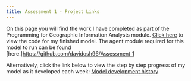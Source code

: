 ```yaml
---
title: Assessment 1 - Project Links
---
```



On this page you will find the work I have completed as part of the Programming for Geographic Information Analysts module. 
[Click here](https://github.com/davidosh96/Assessment_1) to view the code for my finished model.
The agent module required for this model to run can be found [here.]https://github.com/davidosh96/Assessment_1

Alternatively, click the link below to view the step by step progress of my model as it developed each week:
[Model development history](https://github.com/davidosh96/Assessment_1)
